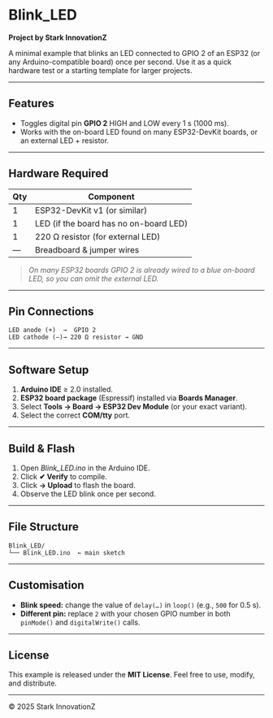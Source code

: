 # Blink\_LED

**Project by Stark InnovationZ**

A minimal example that blinks an LED connected to GPIO 2 of an ESP32 (or any Arduino-compatible board) once per second. Use it as a quick hardware test or a starting template for larger projects.

---

## Features

* Toggles digital pin **GPIO 2** HIGH and LOW every 1 s (1000 ms).
* Works with the on-board LED found on many ESP32-DevKit boards, or an external LED + resistor.

---

## Hardware Required

| Qty | Component                              |
| --- | -------------------------------------- |
| 1   | ESP32-DevKit v1 (or similar)           |
| 1   | LED (if the board has no on-board LED) |
| 1   | 220 Ω resistor (for external LED)      |
| —   | Breadboard & jumper wires              |

> *On many ESP32 boards GPIO 2 is already wired to a blue on-board LED, so you can omit the external LED.*

---

## Pin Connections

```
LED anode (+)  →  GPIO 2
LED cathode (−)→ 220 Ω resistor → GND
```

---

## Software Setup

1. **Arduino IDE** ≥ 2.0 installed.
2. **ESP32 board package** (Espressif) installed via **Boards Manager**.
3. Select **Tools → Board → ESP32 Dev Module** (or your exact variant).
4. Select the correct **COM/tty** port.

---

## Build & Flash

1. Open *Blink\_LED.ino* in the Arduino IDE.
2. Click **✔︎ Verify** to compile.
3. Click **→ Upload** to flash the board.
4. Observe the LED blink once per second.

---

## File Structure

```
Blink_LED/
└── Blink_LED.ino  ← main sketch
```

---

## Customisation

* **Blink speed:** change the value of `delay(…)` in `loop()` (e.g., `500` for 0.5 s).
* **Different pin:** replace `2` with your chosen GPIO number in both `pinMode()` and `digitalWrite()` calls.

---

## License

This example is released under the **MIT License**. Feel free to use, modify, and distribute.

---

© 2025 Stark InnovationZ
